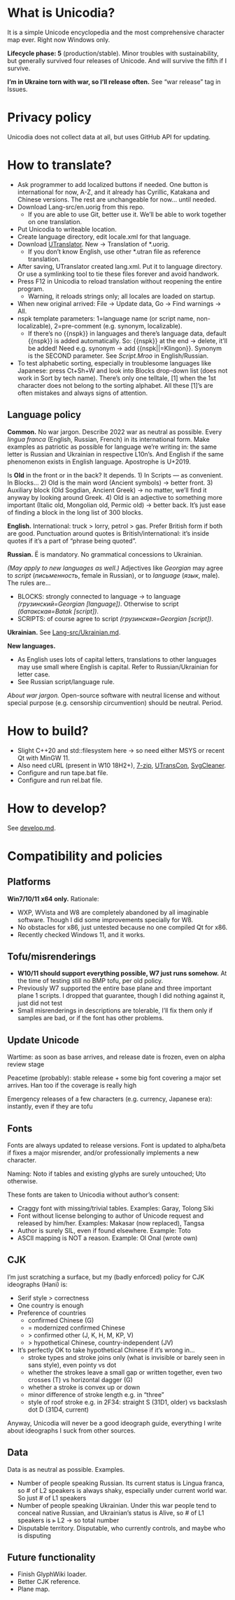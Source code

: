 ﻿# What is Unicodia?

It is a simple Unicode encyclopedia and the most comprehensive character map ever. Right now Windows only.

**Lifecycle phase: 5** (production/stable). Minor troubles with sustainability, but generally survived four releases of Unicode. And will survive the fifth if I survive.

**I’m in Ukraine torn with war, so I’ll release often.** See “war release” tag in Issues.

# Privacy policy

Unicodia does not collect data at all, but uses GitHub API for updating.

# How to translate?
* Ask programmer to add localized buttons if needed. One button is international for now, A-Z, and it already has Cyrillic, Katakana and Chinese versions. The rest are unchangeable for now… until needed.
* Download Lang-src/en.uorig from this repo.
  * If you are able to use Git, better use it. We’ll be able to work together on one translation.
* Put Unicodia to writeable location.
* Create language directory, edit locale.xml for that language.
* Download [UTranslator](https://github.com/Mercury13/utranslator). New → Translation of *.uorig.
  * If you don’t know English, use other \*.utran file as reference translation.
* After saving, UTranslator created lang.xml. Put it to language directory. Or use a symlinking tool to tie these files forever and avoid handwork.
* Press F12 in Unicodia to reload translation without reopening the entire program.
  * Warning, it reloads strings only; all locales are loaded on startup.
* When new original arrived: File → Update data, Go → Find warnings → All.
* nspk template parameters: 1=language name (or script name, non-localizable), 2=pre-comment (e.g. synonym, localizable).
  * If there’s no {{nspk}} in languages and there’s language data, default {{nspk}} is added automatically. So: {{nspk}} at the end → delete, it’ll be added! Need e.g. synonym → add {{nspk||=Klingon}}. Synonym is the SECOND parameter. See _Script.Mroo_ in English/Russian.
* To test alphabetic sorting, especially in troublesome languages like Japanese: press Ct+Sh+W and look into Blocks drop-down list (does not work in Sort by tech name). There’s only one telltale, [1] when the 1st character does not belong to the sorting alphabet. All these [1]’s are often mistakes and always signs of attention.

## Language policy
**Common.** No war jargon. Describe 2022 war as neutral as possible. Every _lingua franca_ (English, Russian, French) in its international form. Make examples as patriotic as possible for language we’re writing in: the same letter is Russian and Ukrainian in respective L10n’s. And English if the same phenomenon exists in English language. Apostrophe is U+2019.

Is **Old** in the front or in the back? It depends. 1) In Scripts — as convenient. In Blocks… 2) Old is the main word (Ancient symbols) → better front. 3) Auxiliary block (Old Sogdian, Ancient Greek) → no matter, we’ll find it anyway by looking around Greek. 4) Old is an adjective to something more important (Italic old, Mongolian old, Permic old) → better back. It’s just ease of finding a block in the long list of 300 blocks.

**English.** International: truck > lorry, petrol > gas. Prefer British form if both are good. Punctuation around quotes is British/international: it’s inside quotes if it’s a part of “phrase being quoted”.

**Russian.** Ё is mandatory. No grammatical concessions to Ukrainian.

_(May apply to new languages as well.)_ Adjectives like _Georgian_ may agree to _script_ (_письменность_, female in Russian), or to _language_ (_язык_, male). The rules are…
* BLOCKS: strongly connected to language → to language _(грузинский=Georgian [language])_. Otherwise to script _(батакская=Batak [script])_.
* SCRIPTS: of course agree to script _(грузинская=Georgian [script])_.

**Ukrainian.** See [Lang-src/Ukrainian.md](Lang-src/Ukrainian.md).

**New languages.**
* As English uses lots of capital letters, translations to other languages may use small where English is capital. Refer to Russian/Ukrainian for letter case.
* See Russian script/language rule.

_About war jargon._ Open-source software with neutral license and without special purpose (e.g. censorship circumvention) should be neutral. Period.

# How to build?
* Slight C++20 and std::filesystem here → so need either MSYS or recent Qt with MinGW 11.
* Also need cURL (present in W10 18H2+), [7-zip](https://7-zip.org), [UTransCon](https://github.com/Mercury13/utranslator), [SvgCleaner](https://github.com/RazrFalcon/svgcleaner).
* Configure and run tape.bat file.
* Configure and run rel.bat file.

# How to develop?
See [develop.md](develop.md).

# Compatibility and policies

## Platforms
**Win7/10/11 x64 only.** Rationale:
* WXP, WVista and W8 are completely abandoned by all imaginable software. Though I did some improvements specially for W8.
* No obstacles for x86, just untested because no one compiled Qt for x86.
* Recently checked Windows 11, and it works.

## Tofu/misrenderings
* **W10/11 should support everything possible, W7 just runs somehow.** At the time of testing still no BMP tofu, per old policy.
* Previously W7 supported the entire base plane and three important plane 1 scripts. I dropped that guarantee, though I did nothing against it, just did not test
* Small misrenderings in descriptions are tolerable, I’ll fix them only if samples are bad, or if the font has other problems.

## Update Unicode
Wartime: as soon as base arrives, and release date is frozen, even on alpha review stage

Peacetime (probably): stable release + some big font covering a major set arrives. Han too if the coverage is really high

Emergency releases of a few characters (e.g. currency, Japanese era): instantly, even if they are tofu

## Fonts
Fonts are always updated to release versions. Font is updated to alpha/beta if fixes a major misrender, and/or professionally implements a new character.

Naming: Noto if tables and existing glyphs are surely untouched; Uto otherwise.

These fonts are taken to Unicodia without author’s consent:
* Craggy font with missing/trivial tables. Examples: Garay, Tolong Siki
* Font without license belonging to author of Unicode request and released by him/her. Examples: Makasar (now replaced), Tangsa
* Author is surely SIL, even if found elsewhere. Example: Toto
* ASCII mapping is NOT a reason. Example: Ol Onal (wrote own)

## CJK
I’m just scratching a surface, but my (badly enforced) policy for CJK ideographs (Hani) is:
* Serif style > correctness
* One country is enough
* Preference of countries
  * confirmed Chinese (G)
  * = modernized confirmed Chinese
  * &gt; confirmed other (J, K, H, M, KP, V)
  * &gt; hypothetical Chinese, country-independent (JV)
* It’s perfectly OK to take hypothetical Chinese if it’s wrong in…
  * stroke types and stroke joins only (what is invisible or barely seen in sans style), even pointy vs dot
  * whether the strokes leave a small gap or written together, even two crosses (T) vs horizontal dagger (G)
  * whether a stroke is convex up or down
  * minor difference of stroke length e.g. in “three”
  * style of roof stroke e.g. in 2F34: straight S (31D1, older) vs backslash dot D (31D4, current)

Anyway, Unicodia will never be a good ideograph guide, everything I write about ideographs I suck from other sources.

## Data
Data is as neutral as possible. Examples.
* Number of people speaking Russian. Its current status is Lingua franca, so # of L2 speakers is always shaky, especially under current world war. So just # of L1 speakers
* Number of people speaking Ukrainian. Under this war people tend to conceal native Russian, and Ukrainian’s status is Alive, so # of L1 speakers is ⪢ L2 → so total number
* Disputable territory. Disputable, who currently controls, and maybe who is disputing

## Future functionality
* Finish GlyphWiki loader.
* Better CJK reference.
* Plane map.
